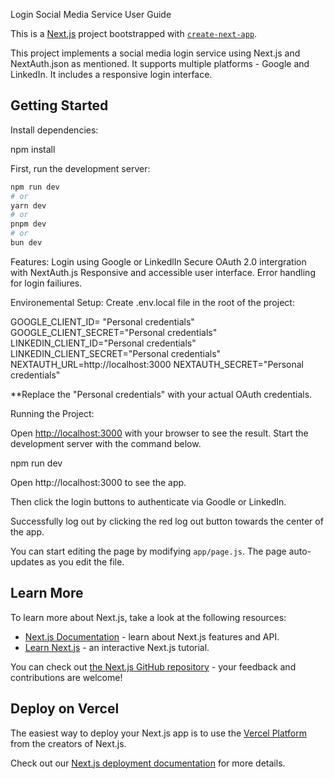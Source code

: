 Login Social Media Service User Guide 

This is a [Next.js](https://nextjs.org) project bootstrapped with [`create-next-app`](https://github.com/vercel/next.js/tree/canary/packages/create-next-app).

This project implements a social media login service using Next.js and NextAuth.json as mentioned. It supports multiple platforms - Google and LinkedIn. It includes a responsive login interface. 

## Getting Started

Install dependencies: 

npm install 

First, run the development server:

```bash
npm run dev
# or
yarn dev
# or
pnpm dev
# or
bun dev
```

Features: 
Login using Google or LinkedlIn 
Secure OAuth 2.0 intergration with NextAuth.js 
Responsive and accessible user interface. 
Error handling for login failiures. 

Environemental Setup: 
Create .env.local file in the root of the project: 

GOOGLE_CLIENT_ID= "Personal credentials"
GOOGLE_CLIENT_SECRET="Personal credentials"
LINKEDIN_CLIENT_ID="Personal credentials"
LINKEDIN_CLIENT_SECRET="Personal credentials"
NEXTAUTH_URL=http://localhost:3000
NEXTAUTH_SECRET="Personal credentials"

**Replace the "Personal credentials" with your actual OAuth credentials. 

Running the Project: 

Open [http://localhost:3000](http://localhost:3000) with your browser to see the result.
Start the development server with the command below.

npm run dev 

Open http://localhost:3000 to see the app. 

Then click the login buttons to authenticate via Goodle or LinkedIn.

Successfully log out by clicking the red log out button towards the center of the app. 

You can start editing the page by modifying `app/page.js`. The page auto-updates as you edit the file.

## Learn More

To learn more about Next.js, take a look at the following resources:

- [Next.js Documentation](https://nextjs.org/docs) - learn about Next.js features and API.
- [Learn Next.js](https://nextjs.org/learn) - an interactive Next.js tutorial.

You can check out [the Next.js GitHub repository](https://github.com/vercel/next.js) - your feedback and contributions are welcome!

## Deploy on Vercel

The easiest way to deploy your Next.js app is to use the [Vercel Platform](https://vercel.com/new?utm_medium=default-template&filter=next.js&utm_source=create-next-app&utm_campaign=create-next-app-readme) from the creators of Next.js.

Check out our [Next.js deployment documentation](https://nextjs.org/docs/app/building-your-application/deploying) for more details.
